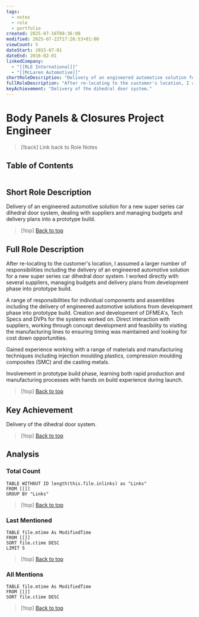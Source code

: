 ```yaml
---
tags:
  - notes
  - role
  - portfolio
created: 2025-07-16T09:36:00
modified: 2025-07-22T17:26:53+01:00
viewCount: 5
dateStart: 2015-07-01
dateEnd: 2016-02-01
linkedCompany:
  - "[[RLE International]]"
  - "[[McLaren Automotive]]"
shortRoleDescription: "Delivery of an engineered automotive solution for a new super series car dihedral door system, dealing with suppliers and managing budgets and delivery plans into a prototype build."
fullRoleDescription: "After re-locating to the customer's location, I assumed a larger number of responsibilities including the delivery of an engineered automotive solution for a new super series car dihedral door system. I worked directly with several suppliers, managing budgets and delivery plans from development phase into prototype build.\nA range of responsibilities for individual components and assemblies including the delivery of engineered automotive solutions from development phase into prototype build. Creation and development of DFMEA's, Tech Specs and DVPs for the systems worked on. Direct interaction with suppliers, working through concept development and feasibility to visiting the manufacturing lines to ensuring timing was maintained and looking for cost down opportunities.\nGained experience working with a range of materials and manufacturing techniques including injection moulding plastics, compression moulding composites (SMC) and die casting metals.\nInvolvement in prototype build phase, learning both rapid production and manufacturing processes with hands on build experience during launch."
keyAchievement: "Delivery of the dihedral door system."
---
```


# Body Panels & Closures Project Engineer

> [!back] Link back to <span class="theme-link">Role Notes</span>

## Table of Contents
```table-of-contents
```

## Short Role Description

Delivery of an engineered automotive solution for a new super series car dihedral door system, dealing with suppliers and managing budgets and delivery plans into a prototype build.

>[!top] [Back to top](#Table%20of%20Contents)

## Full Role Description

After re-locating to the customer's location, I assumed a larger number of responsibilities including the delivery of an engineered automotive solution for a new super series car dihedral door system. I worked directly with several suppliers, managing budgets and delivery plans from development phase into prototype build.

A range of responsibilities for individual components and assemblies including the delivery of engineered automotive solutions from development phase into prototype build. Creation and development of DFMEA's, Tech Specs and DVPs for the systems worked on. Direct interaction with suppliers, working through concept development and feasibility to visiting the manufacturing lines to ensuring timing was maintained and looking for cost down opportunities.

Gained experience working with a range of materials and manufacturing techniques including injection moulding plastics, compression moulding composites (SMC) and die casting metals.

Involvement in prototype build phase, learning both rapid production and manufacturing processes with hands on build experience during launch.

>[!top] [Back to top](#Table%20of%20Contents)

## Key Achievement

Delivery of the dihedral door system.

>[!top] [Back to top](#Table%20of%20Contents)

## Analysis

### Total Count

```dataview
TABLE WITHOUT ID length(this.file.inlinks) as "Links"
FROM [[]]
GROUP BY "Links"
```

>[!top] [Back to top](#Table%20of%20Contents)

### Last Mentioned

```dataview
TABLE file.mtime As ModifiedTime
FROM [[]]
SORT file.ctime DESC
LIMIT 5
```

>[!top] [Back to top](#Table%20of%20Contents)

### All Mentions

```dataview
TABLE file.mtime As ModifiedTime
FROM [[]]
SORT file.ctime DESC
```

>[!top] [Back to top](#Table%20of%20Contents)